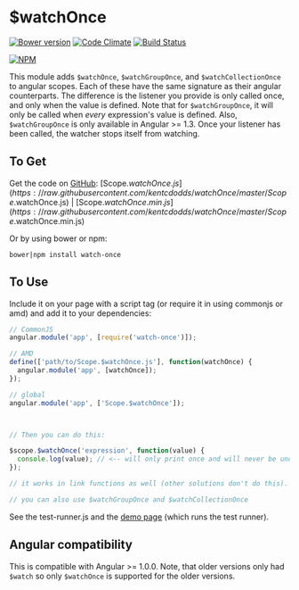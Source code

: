 # $watchOnce

[![Bower version](https://badge.fury.io/bo/watch-once.svg)](http://badge.fury.io/bo/watch-once)
[![Code Climate](http://img.shields.io/codeclimate/github/kentcdodds/watchOnce.svg)](https://codeclimate.com/github/kentcdodds/watchOnce)
[![Build Status](https://travis-ci.org/kentcdodds/watchOnce.svg?branch=master)](https://travis-ci.org/kentcdodds/watchOnce)

[![NPM](https://nodei.co/npm/watch-once.png?downloads=true&downloadRank=true&stars=true)](https://nodei.co/npm/watch-once/)

This module adds `$watchOnce`, `$watchGroupOnce`, and `$watchCollectionOnce` to angular scopes. Each of these have the same signature as their angular counterparts. The difference is the listener you provide is only called once, and only when the value is defined. Note that for `$watchGroupOnce`, it will only be called when *every* expression's value is defined. Also, `$watchGroupOnce` is only available in Angular >= 1.3. Once your listener has been called, the watcher stops itself from watching.

## To Get

Get the code on [GitHub](http://github.com/kentcdodds/watchOnce): [Scope.$watchOnce.js](https://raw.githubusercontent.com/kentcdodds/watchOnce/master/Scope.$watchOnce.js) | [Scope.$watchOnce.min.js](https://raw.githubusercontent.com/kentcdodds/watchOnce/master/Scope.$watchOnce.min.js)

Or by using bower or npm:

`bower|npm install watch-once`

## To Use

Include it on your page with a script tag (or require it in using commonjs or amd) and add it to your dependencies:

```javascript
// CommonJS
angular.module('app', [require('watch-once')]);

// AMD
define(['path/to/Scope.$watchOnce.js'], function(watchOnce) {
  angular.module('app', [watchOnce]);
});

// global
angular.module('app', ['Scope.$watchOnce']);



// Then you can do this:

$scope.$watchOnce('expression', function(value) {
  console.log(value); // <-- will only print once and will never be undefined.
});

// it works in link functions as well (other solutions don't do this).

// you can also use $watchGroupOnce and $watchCollectionOnce
```

See the test-runner.js and the [demo page](http://kent.doddsfamily.us/watchOnce) (which runs the test runner).

## Angular compatibility

This is compatible with Angular >= 1.0.0. Note, that older versions only had `$watch` so only `$watchOnce` is supported for the older versions.
